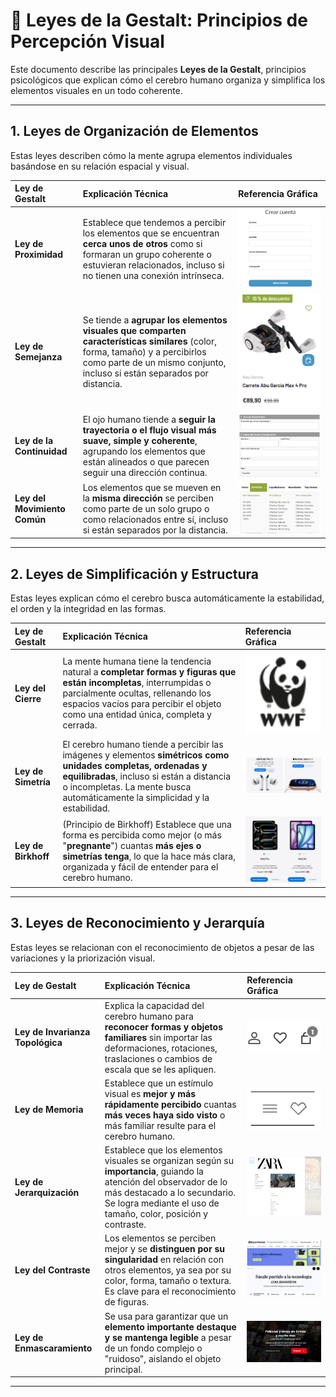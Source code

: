 # 🧠 Leyes de la Gestalt: Principios de Percepción Visual

Este documento describe las principales **Leyes de la Gestalt**, principios psicológicos que explican cómo el cerebro humano organiza y simplifica los elementos visuales en un todo coherente.

***

## 1. Leyes de Organización de Elementos

Estas leyes describen cómo la mente agrupa elementos individuales basándose en su relación espacial y visual.

| Ley de Gestalt | Explicación Técnica | Referencia Gráfica |
| :--- | :--- | :--- |
| **Ley de Proximidad** | Establece que tendemos a percibir los elementos que se encuentran **cerca unos de otros** como si formaran un grupo coherente o estuvieran relacionados, incluso si no tienen una conexión intrínseca. | **![Ejemplo de Ley de Proximidad](imgs/ley_proximidad.png)** |
| **Ley de Semejanza** | Se tiende a **agrupar los elementos visuales que comparten características similares** (color, forma, tamaño) y a percibirlos como parte de un mismo conjunto, incluso si están separados por distancia. | **![Ejemplo de Ley de Semejanza](imgs/ley_semejanza.png)** |
| **Ley de la Continuidad** | El ojo humano tiende a **seguir la trayectoria o el flujo visual más suave, simple y coherente**, agrupando los elementos que están alineados o que parecen seguir una dirección continua. | **![Ejemplo de Ley de Continuidad](imgs/ley_continuidad.png)** |
| **Ley del Movimiento Común** | Los elementos que se mueven en la **misma dirección** se perciben como parte de un solo grupo o como relacionados entre sí, incluso si están separados por la distancia. | **![Ejemplo de Ley de Movimiento Común](imgs/ley_movimiento_comun.png)** |

***

## 2. Leyes de Simplificación y Estructura

Estas leyes explican cómo el cerebro busca automáticamente la estabilidad, el orden y la integridad en las formas.

| Ley de Gestalt | Explicación Técnica | Referencia Gráfica |
| :--- | :--- | :--- |
| **Ley del Cierre** | La mente humana tiene la tendencia natural a **completar formas y figuras que están incompletas**, interrumpidas o parcialmente ocultas, rellenando los espacios vacíos para percibir el objeto como una entidad única, completa y cerrada. | **![Ejemplo de Ley del Cierre](imgs/ley_cierre.png)** |
| **Ley de Simetría** | El cerebro humano tiende a percibir las imágenes y elementos **simétricos como unidades completas, ordenadas y equilibradas**, incluso si están a distancia o incompletas. La mente busca automáticamente la simplicidad y la estabilidad. | **![Ejemplo de Ley de Simetría](imgs/ley_simetria.png)** |
| **Ley de Birkhoff** | (Principio de Birkhoff) Establece que una forma es percibida como mejor (o más "**pregnante**") cuantas **más ejes o simetrías tenga**, lo que la hace más clara, organizada y fácil de entender para el cerebro humano. | **![Ejemplo de Ley de Birkhoff](imgs/ley_birkhoff.png)** |

***

## 3. Leyes de Reconocimiento y Jerarquía

Estas leyes se relacionan con el reconocimiento de objetos a pesar de las variaciones y la priorización visual.

| Ley de Gestalt | Explicación Técnica | Referencia Gráfica |
| :--- | :--- | :--- |
| **Ley de Invarianza Topológica** | Explica la capacidad del cerebro humano para **reconocer formas y objetos familiares** sin importar las deformaciones, rotaciones, traslaciones o cambios de escala que se les apliquen. | **![Ejemplo de Ley de Invarianza Topológica](imgs/ley_topologica.png)** |
| **Ley de Memoria** | Establece que un estímulo visual es **mejor y más rápidamente percibido** cuantas **más veces haya sido visto** o más familiar resulte para el cerebro humano. | **![Ejemplo de Ley de Memoria](imgs/ley_memoria.png)** |
| **Ley de Jerarquización** | Establece que los elementos visuales se organizan según su **importancia**, guiando la atención del observador de lo más destacado a lo secundario. Se logra mediante el uso de tamaño, color, posición y contraste. | **![Ejemplo de Ley de Jerarquización](imgs/ley_jerarquizacion.png)** |
| **Ley del Contraste** | Los elementos se perciben mejor y se **distinguen por su singularidad** en relación con otros elementos, ya sea por su color, forma, tamaño o textura. Es clave para el reconocimiento de figuras. | **![Ejemplo de Ley del Contraste](imgs/ley_contraste.png)** |
| **Ley de Enmascaramiento** | Se usa para garantizar que un **elemento importante destaque y se mantenga legible** a pesar de un fondo complejo o "ruidoso", aislando el objeto principal. | **![Ejemplo de Ley de Enmascaramiento](imgs/ley_enmascaramiento.png)** |

---